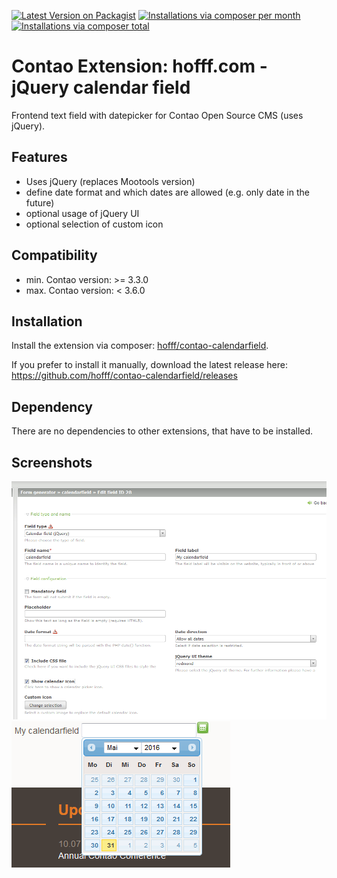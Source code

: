 [![Latest Version on Packagist](http://img.shields.io/packagist/v/hofff/contao-calendarfield.svg?style=flat)](https://packagist.org/packages/hofff/contao-calendarfield)
[![Installations via composer per month](http://img.shields.io/packagist/dm/hofff/contao-calendarfield.svg?style=flat)](https://packagist.org/packages/hofff/contao-calendarfield)
[![Installations via composer total](http://img.shields.io/packagist/dt/hofff/contao-calendarfield.svg?style=flat)](https://packagist.org/packages/hofff/contao-calendarfield)

# Contao Extension: hofff.com - jQuery calendar field

Frontend text field with datepicker for Contao Open Source CMS (uses jQuery).


## Features

- Uses jQuery (replaces Mootools version)
- define date format and which dates are allowed (e.g. only date in the future)
- optional usage of jQuery UI
- optional selection of custom icon


## Compatibility

- min. Contao version: >= 3.3.0
- max. Contao version: <  3.6.0


## Installation

Install the extension via composer: [hofff/contao-calendarfield](https://packagist.org/packages/hofff/contao-calendarfield).

If you prefer to install it manually, download the latest release here: https://github.com/hofff/contao-calendarfield/releases


## Dependency

There are no dependencies to other extensions, that have to be installed.


## Screenshots

![Back end configuration](screenshot-backend.png)
![Front end output](screenshot-frontend.png)
